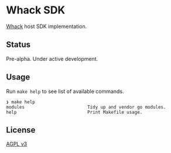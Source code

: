 # Whack SDK

[Whack](https://github.com/flyingdice/whack) host SDK implementation.

## Status

Pre-alpha. Under active development.

## Usage

Run `make help` to see list of available commands.

```
❯ make help
modules                        Tidy up and vendor go modules.
help                           Print Makefile usage.
```

## License

[AGPL v3](LICENSE)
